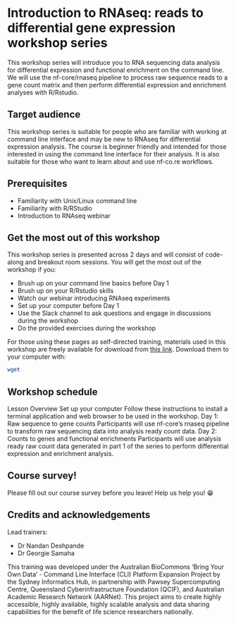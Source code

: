 # **Introduction to RNAseq: reads to differential gene expression workshop series**

This workshop series will introduce you to RNA sequencing data analysis for differential expression and functional enrichment on the command line. We will use the nf-core/rnaseq pipeline to process raw sequence reads to a gene count matrix and then perform differential expression and enrichment analyses with R/Rstudio.

## Target audience

This workshop series is suitable for people who are familiar with working at command line interface and may be new to RNAseq for differential expression analysis. The course is beginner friendly and intended for those interested in using the command line interface for their analysis. It is also suitable for those who want to learn about and use nf-co.re workflows.

## Prerequisites

* Familiarity with Unix/Linux command line
* Familiarity with R/RStudio
* Introduction to RNAseq webinar

## Get the most out of this workshop

This workshop series is presented across 2 days and will consist of code-along and breakout room sessions. You will get the most out of the workshop if you:

* Brush up on your command line basics before Day 1
* Brush up on your R/Rstudio skills
* Watch our webinar introducing RNAseq experiments 
* Set up your computer before Day 1
* Use the Slack channel to ask questions and engage in discussions during the workshop
* Do the provided exercises during the workshop

For those using these pages as self-directed training, materials used in this workshop are freely available for download from [this link](). Download them to your computer with: 

```bash 
wget
```

## Workshop schedule
Lesson 	Overview
Set up your computer Follow these instructions to install a terminal application and web browser to be used in the workshop.
Day 1: Raw sequence to gene counts  Participants will use nf-core’s rnaseq pipeline to transform raw sequencing data into analysis ready count data.
Day 2: Counts to genes and functional enrichments Participants will use analysis ready raw count data generated in part 1 of the series to perform differential expression and enrichment analysis.

## Course survey!

Please fill out our course survey before you leave! Help us help you! 😁

## Credits and acknowledgements

Lead trainers: 

* Dr Nandan Deshpande 
* Dr Georgie Samaha 

This training was developed under the Australian BioCommons ‘Bring Your Own Data’ - Command Line Interface (CLI) Platform Expansion Project by the Sydney Informatics Hub, in partnership with Pawsey Supercomputing Centre, Queensland Cyberinfrastructure Foundation (QCIF), and Australian Academic Research Network (AARNet). This project aims to create highly accessible, highly available, highly scalable analysis and data sharing capabilities for the benefit of life science researchers nationally.